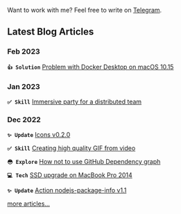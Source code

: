 Want to work with me? Feel free to write on [Telegram](https://t.me/guryn).

<!-- ☕️ `0x47AFb18D356646a7a9E40aA5D9a2E7A9fc5A7444` -->

## Latest Blog Articles

### Feb 2023

**`👍 Solution`** [Problem with Docker Desktop on macOS 10.15](https://codex.so/docker-desktop-for-macos-10-15)

### Jan 2023

**`✅ Skill`** [Immersive party for a distributed team](https://codex.so/immersive-party-2023)

### Dec 2022

**`✨ Update`** [Icons v0.2.0](https://codex.so/icons-v0-2-0)

**`✅ Skill`** [Creating high quality GIF from video](https://codex.so/high-quality-gif-from-mp4)

**`😳 Explore`** [How not to use GitHub Dependency graph](https://codex.so/how-not-to-use-deps-graph-github)

**`💻 Tech`** [SSD upgrade on MacBook Pro 2014](https://codex.so/ssd-upgrade-macbook-pro-2014)

**`✨ Update`** [Action nodejs-package-info v1.1](https://codex.so/nodejs-package-info-v1-1)

[more articles…](https://codex.so/taly)
